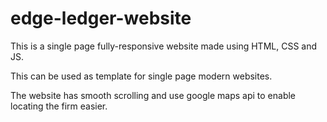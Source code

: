 # edge-ledger-website
This is a single page fully-responsive website made using HTML, CSS and JS.

This can be used as template for single page modern websites.

The website has smooth scrolling and use google maps api to enable locating the firm easier.
